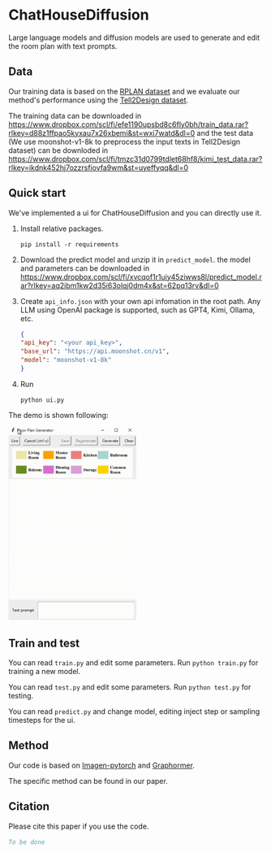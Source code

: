 # ChatHouseDiffusion

Large language models and diffusion models are used to generate and edit the room plan with text prompts.

## Data

Our training data is based on the [RPLAN dataset](http://staff.ustc.edu.cn/~fuxm/projects/DeepLayout/index.html) and we evaluate our method's performance using the [Tell2Design dataset](https://github.com/LengSicong/Tell2Design).

The training data can be downloaded in <https://www.dropbox.com/scl/fi/efe1190upsbd8c6fly0bh/train_data.rar?rlkey=d88z1ffpao5kyxau7x26xbemi&st=wxi7watd&dl=0> and the test data (We use moonshot-v1-8k to preprocess the input texts in Tell2Design dataset) can be downloded in <https://www.dropbox.com/scl/fi/tmzc31d0799tdlet68hf8/kimi_test_data.rar?rlkey=ikdnk452hj7ozzrsfiovfa9wm&st=uyeffyqq&dl=0>

## Quick start

We've implemented a ui for ChatHouseDiffusion and you can directly use it.

1. Install relative packages.

    ```shell
    pip install -r requirements
    ```

2. Download the predict model and unzip it in `predict_model`.
the model and parameters can be downloaded in <https://www.dropbox.com/scl/fi/xvcqof1r1uiy45ziwws8l/predict_model.rar?rlkey=aq2ibm1kw2d35i63olqj0dm4x&st=62pq13rv&dl=0>

3. Create `api_info.json` with your own api infomation in the root path. Any LLM using OpenAI package is supported, such as GPT4, Kimi, Ollama, etc.

    ```json
    {
    "api_key": "<your api_key>",
    "base_url": "https://api.moonshot.cn/v1",
    "model": "moonshot-v1-8k"
    }
    ```

4. Run

    ```shell
    python ui.py
    ```

The demo is shown following:

<img src="demo.gif" width="50%" alt="demo image">

## Train and test

You can read `train.py` and edit some parameters. Run `python train.py` for training a new model.

You can read `test.py` and edit some parameters. Run `python test.py` for testing.

You can read `predict.py` and change model, editing inject step or sampling timesteps for the ui.

## Method

Our code is based on [Imagen-pytorch](https://github.com/lucidrains/imagen-pytorch) and [Graphormer](https://github.com/microsoft/Graphormer).

The specific method can be found in our paper.

## Citation

Please cite this paper if you use the code.

```bib
To be done
```
